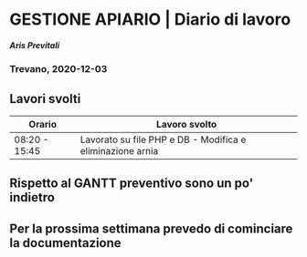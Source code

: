 # GESTIONE APIARIO | Diario di lavoro
##### Aris Previtali
### Trevano, 2020-12-03

## Lavori svolti


|Orario        |Lavoro svolto                 |
|--------------|------------------------------|
| 08:20 - 15:45 | Lavorato su file PHP e DB - Modifica e eliminazione arnia |


## 

## Rispetto al GANTT preventivo sono un po' indietro

## Per la prossima settimana prevedo di cominciare la documentazione